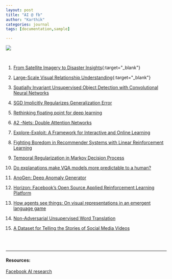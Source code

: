 ```yaml
---
layout: post
title: "AI @ fb"
author: "Karthik"
categories: journal
tags: [documentation,sample]

---
```




![](https://techcrunch.com/wp-content/uploads/2018/09/Facebook-AI.png?w=730&crop=1)



<br>



1. [From Satellite Imagery to Disaster Insights](https://research.fb.com/publications/from-satellite-imagery-to-disaster-insights/){:target="_blank"}
2. [Large-Scale Visual Relationship Understanding](https://research.fb.com/publications/large-scale-visual-relationship-understanding/){:target="_blank"}

3. [Spatially Invariant Unsupervised Object Detection with Convolutional Neural Networks](https://research.fb.com/publications/spatially-invariant-unsupervised-object-detection-with-convolutional-neural-networks/)
4. [SGD Implicitly Regularizes Generalization Error](https://research.fb.com/publications/sgd-implicitly-regularizes-generalization-error/)
5. [Rethinking floating point for deep learning](https://research.fb.com/publications/rethinking-floating-point-for-deep-learning/)
6. [ A2 -Nets: Double Attention Networks](https://research.fb.com/publications/a2-nets-double-attention-networks/)
7. [Explore-Exploit: A Framework for Interactive and Online Learning](https://research.fb.com/publications/explore-exploit-a-framework-for-interactive-and-online-learning/)
8. [Fighting Boredom in Recommender Systems with Linear Reinforcement Learning](https://research.fb.com/publications/fighting-boredom-in-recommender-systems-with-linear-reinforcement-learning/)
9. [Temporal Regularization in Markov Decision Process](https://research.fb.com/publications/temporal-regularization-in-markov-decision-process/)
10. [Do explanations make VQA models more predictable to a human?](https://research.fb.com/publications/do-explanations-make-vqa-models-more-predictable-to-a-human/)
11. [AnoGen: Deep Anomaly Generator](https://research.fb.com/publications/anogen-deep-anomaly-generator/)
12. [Horizon: Facebook’s Open Source Applied Reinforcement Learning Platform](https://research.fb.com/publications/horizon-facebooks-open-source-applied-reinforcement-learning-platform/)
13. [How agents see things: On visual representations in an emergent language game](https://research.fb.com/publications/how-agents-see-things-on-visual-representations-in-an-emergent-language-game/)
14. [Non-Adversarial Unsupervised Word Translation](https://research.fb.com/publications/non-adversarial-unsupervised-word-translation/)
15. [A Dataset for Telling the Stories of Social Media Videos](https://research.fb.com/publications/a-dataset-for-telling-the-stories-of-social-media-videos/)


<br>

<br>



---

#### Resources:

[Facebook AI research](https://research.fb.com/category/facebook-ai-research/) 
